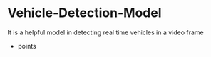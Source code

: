 # Vehicle-Detection-Model
It is a helpful model in detecting real time vehicles in a video frame
* points

